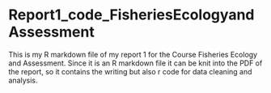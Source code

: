 # Report1_code_FisheriesEcologyandAssessment

This is my R markdown file of my report 1 for the Course Fisheries Ecology and Assessment. Since it is an R markdown file it can be knit into the PDF of the report, so it contains the writing but also r code for data cleaning and analysis. 
